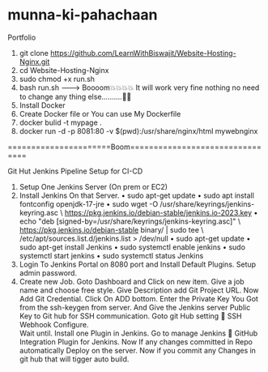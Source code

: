 # munna-ki-pahachaan
Portfolio
1. git clone https://github.com/LearnWithBiswajit/Website-Hosting-Nginx.git
2. cd Website-Hosting-Nginx
3. sudo chmod +x run.sh
4. bash run.sh  ---> Boooom💥💥💥💥 It will work very fine nothing no need to change any thing else..........🤡💥
5. Install Docker
6. Create Docker file or You can use My Dockerfile
7. docker bulid -t mypage .
8. docker run -d -p 8081:80 -v $(pwd):/usr/share/nginx/html mywebnginx


======================Boom================================


Git Hut Jenkins Pipeline Setup for CI-CD
1.	 Setup One Jenkins Server (On prem or EC2)
2.	Install Jenkins On that Server.
•	sudo apt-get update
•	sudo apt install fontconfig openjdk-17-jre
•	sudo wget -O /usr/share/keyrings/jenkins-keyring.asc \ https://pkg.jenkins.io/debian-stable/jenkins.io-2023.key
•	echo "deb [signed-by=/usr/share/keyrings/jenkins-keyring.asc]" \ https://pkg.jenkins.io/debian-stable binary/ | sudo tee \ /etc/apt/sources.list.d/jenkins.list > /dev/null
•	sudo apt-get update
•	sudo apt-get install Jenkins
•	sudo systemctl enable jenkins
•	sudo systemctl start jenkins
•	sudo systemctl status Jenkins
3.	Login To Jenkins Portal on 8080 port and Install Default Plugins. Setup admin password.
4.	Create new Job. Goto Dashboard and Click on new item.
Give a job name and choose free style.
Give Description add Git Project URL.
Now Add Git Credential.
Click On ADD bottom.
Enter the Private Key You Got from the ssh-keygen from server.
And Give the Jenkins server Public Key to Git hub for SSH communication. Goto git Hub setting  SSH
Webhook Configure.	 
Wait until.
Install one Plugin in Jenkins.
Go to manage Jenkins  GitHub Integration Plugin for Jenkins.
Now If any changes committed in Repo automatically Deploy on the server.
Now if you commit any Changes in git hub that will tigger auto build.
 
